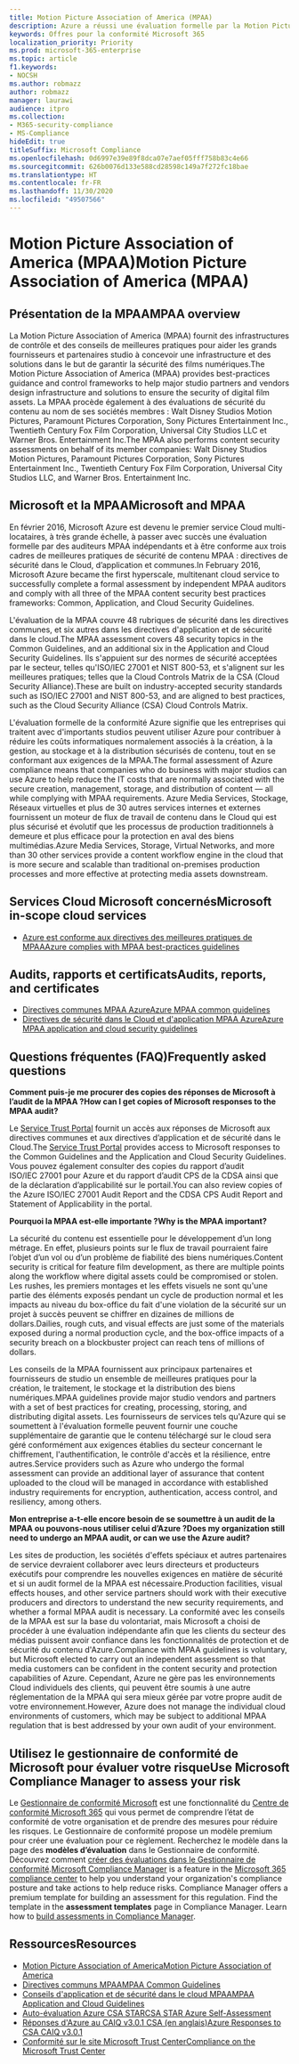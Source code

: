 ```yaml
---
title: Motion Picture Association of America (MPAA)
description: Azure a réussi une évaluation formelle par la Motion Picture Association of America.
keywords: Offres pour la conformité Microsoft 365
localization_priority: Priority
ms.prod: microsoft-365-enterprise
ms.topic: article
f1.keywords:
- NOCSH
ms.author: robmazz
author: robmazz
manager: laurawi
audience: itpro
ms.collection:
- M365-security-compliance
- MS-Compliance
hideEdit: true
titleSuffix: Microsoft Compliance
ms.openlocfilehash: 0d6997e39e89f8dca07e7aef05fff758b83c4e66
ms.sourcegitcommit: 626b0076d133e588cd28598c149a7f272fc18bae
ms.translationtype: HT
ms.contentlocale: fr-FR
ms.lasthandoff: 11/30/2020
ms.locfileid: "49507566"
---
```

# <a name="motion-picture-association-of-america-mpaa"></a><span data-ttu-id="8aecb-104">Motion Picture Association of America (MPAA)</span><span class="sxs-lookup"><span data-stu-id="8aecb-104">Motion Picture Association of America (MPAA)</span></span>

## <a name="mpaa-overview"></a><span data-ttu-id="8aecb-105">Présentation de la MPAA</span><span class="sxs-lookup"><span data-stu-id="8aecb-105">MPAA overview</span></span>

<span data-ttu-id="8aecb-106">La Motion Picture Association of America (MPAA) fournit des infrastructures de contrôle et des conseils de meilleures pratiques pour aider les grands fournisseurs et partenaires studio à concevoir une infrastructure et des solutions dans le but de garantir la sécurité des films numériques.</span><span class="sxs-lookup"><span data-stu-id="8aecb-106">The Motion Picture Association of America (MPAA) provides best-practices guidance and control frameworks to help major studio partners and vendors design infrastructure and solutions to ensure the security of digital film assets.</span></span> <span data-ttu-id="8aecb-107">La MPAA procède également à des évaluations de sécurité du contenu au nom de ses sociétés membres : Walt Disney Studios Motion Pictures, Paramount Pictures Corporation, Sony Pictures Entertainment Inc., Twentieth Century Fox Film Corporation, Universal City Studios LLC et Warner Bros. Entertainment Inc.</span><span class="sxs-lookup"><span data-stu-id="8aecb-107">The MPAA also performs content security assessments on behalf of its member companies: Walt Disney Studios Motion Pictures, Paramount Pictures Corporation, Sony Pictures Entertainment Inc., Twentieth Century Fox Film Corporation, Universal City Studios LLC, and Warner Bros. Entertainment Inc.</span></span>

## <a name="microsoft-and-mpaa"></a><span data-ttu-id="8aecb-108">Microsoft et la MPAA</span><span class="sxs-lookup"><span data-stu-id="8aecb-108">Microsoft and MPAA</span></span>

<span data-ttu-id="8aecb-109">En février 2016, Microsoft Azure est devenu le premier service Cloud multi-locataires, à très grande échelle, à passer avec succès une évaluation formelle par des auditeurs MPAA indépendants et à être conforme aux trois cadres de meilleures pratiques de sécurité de contenu MPAA : directives de sécurité dans le Cloud, d’application et communes.</span><span class="sxs-lookup"><span data-stu-id="8aecb-109">In February 2016, Microsoft Azure became the first hyperscale, multitenant cloud service to successfully complete a formal assessment by independent MPAA auditors and comply with all three of the MPAA content security best practices frameworks: Common, Application, and Cloud Security Guidelines.</span></span>

<span data-ttu-id="8aecb-110">L'évaluation de la MPAA couvre 48 rubriques de sécurité dans les directives communes, et six autres dans les directives d'application et de sécurité dans le cloud.</span><span class="sxs-lookup"><span data-stu-id="8aecb-110">The MPAA assessment covers 48 security topics in the Common Guidelines, and an additional six in the Application and Cloud Security Guidelines.</span></span> <span data-ttu-id="8aecb-111">Ils s'appuient sur des normes de sécurité acceptées par le secteur, telles qu'ISO/IEC 27001 et NIST 800-53, et s'alignent sur les meilleures pratiques; telles que la Cloud Controls Matrix de la CSA (Cloud Security Alliance).</span><span class="sxs-lookup"><span data-stu-id="8aecb-111">These are built on industry-accepted security standards such as ISO/IEC 27001 and NIST 800-53, and are aligned to best practices, such as the Cloud Security Alliance (CSA) Cloud Controls Matrix.</span></span>

<span data-ttu-id="8aecb-112">L'évaluation formelle de la conformité Azure signifie que les entreprises qui traitent avec d'importants studios peuvent utiliser Azure pour contribuer à réduire les coûts informatiques normalement associés à la création, à la gestion, au stockage et à la distribution sécurisés de contenu, tout en se conformant aux exigences de la MPAA.</span><span class="sxs-lookup"><span data-stu-id="8aecb-112">The formal assessment of Azure compliance means that companies who do business with major studios can use Azure to help reduce the IT costs that are normally associated with the secure creation, management, storage, and distribution of content — all while complying with MPAA requirements.</span></span> <span data-ttu-id="8aecb-113">Azure Media Services, Stockage, Réseaux virtuelles et plus de 30 autres services internes et externes fournissent un moteur de flux de travail de contenu dans le Cloud qui est plus sécurisé et évolutif que les processus de production traditionnels à demeure et plus efficace pour la protection en aval des biens multimédias.</span><span class="sxs-lookup"><span data-stu-id="8aecb-113">Azure Media Services, Storage, Virtual Networks, and more than 30 other services provide a content workflow engine in the cloud that is more secure and scalable than traditional on-premises production processes and more effective at protecting media assets downstream.</span></span>

## <a name="microsoft-in-scope-cloud-services"></a><span data-ttu-id="8aecb-114">Services Cloud Microsoft concernés</span><span class="sxs-lookup"><span data-stu-id="8aecb-114">Microsoft in-scope cloud services</span></span>

- [<span data-ttu-id="8aecb-115">Azure est conforme aux directives des meilleures pratiques de MPAA</span><span class="sxs-lookup"><span data-stu-id="8aecb-115">Azure complies with MPAA best-practices guidelines</span></span>](https://aka.ms/AzureCompliance)

## <a name="audits-reports-and-certificates"></a><span data-ttu-id="8aecb-116">Audits, rapports et certificats</span><span class="sxs-lookup"><span data-stu-id="8aecb-116">Audits, reports, and certificates</span></span>

- [<span data-ttu-id="8aecb-117">Directives communes MPAA Azure</span><span class="sxs-lookup"><span data-stu-id="8aecb-117">Azure MPAA common guidelines</span></span>](https://aka.ms/AzureMPAACommonGuidelines)
- [<span data-ttu-id="8aecb-118">Directives de sécurité dans le Cloud et d'application MPAA Azure</span><span class="sxs-lookup"><span data-stu-id="8aecb-118">Azure MPAA application and cloud security guidelines</span></span>](https://aka.ms/AzureMPAAApplicationandCloudSecurityGuidelines)

## <a name="frequently-asked-questions"></a><span data-ttu-id="8aecb-119">Questions fréquentes (FAQ)</span><span class="sxs-lookup"><span data-stu-id="8aecb-119">Frequently asked questions</span></span>

<span data-ttu-id="8aecb-120">**Comment puis-je me procurer des copies des réponses de Microsoft à l’audit de la MPAA ?**</span><span class="sxs-lookup"><span data-stu-id="8aecb-120">**How can I get copies of Microsoft responses to the MPAA audit?**</span></span>

<span data-ttu-id="8aecb-121">Le [Service Trust Portal](https://aka.ms/stphelp) fournit un accès aux réponses de Microsoft aux directives communes et aux directives d’application et de sécurité dans le Cloud.</span><span class="sxs-lookup"><span data-stu-id="8aecb-121">The [Service Trust Portal](https://aka.ms/stphelp) provides access to Microsoft responses to the Common Guidelines and the Application and Cloud Security Guidelines.</span></span> <span data-ttu-id="8aecb-122">Vous pouvez également consulter des copies du rapport d’audit ISO/IEC 27001 pour Azure et du rapport d’audit CPS de la CDSA ainsi que de la déclaration d’applicabilité sur le portail.</span><span class="sxs-lookup"><span data-stu-id="8aecb-122">You can also review copies of the Azure ISO/IEC 27001 Audit Report and the CDSA CPS Audit Report and Statement of Applicability in the portal.</span></span>

<span data-ttu-id="8aecb-123">**Pourquoi la MPAA est-elle importante ?**</span><span class="sxs-lookup"><span data-stu-id="8aecb-123">**Why is the MPAA important?**</span></span>

<span data-ttu-id="8aecb-124">La sécurité du contenu est essentielle pour le développement d’un long métrage. En effet, plusieurs points sur le flux de travail pourraient faire l’objet d’un vol ou d’un problème de fiabilité des biens numériques.</span><span class="sxs-lookup"><span data-stu-id="8aecb-124">Content security is critical for feature film development, as there are multiple points along the workflow where digital assets could be compromised or stolen.</span></span> <span data-ttu-id="8aecb-125">Les rushes, les premiers montages et les effets visuels ne sont qu'une partie des éléments exposés pendant un cycle de production normal et les impacts au niveau du box-office du fait d'une violation de la sécurité sur un projet à succès peuvent se chiffrer en dizaines de millions de dollars.</span><span class="sxs-lookup"><span data-stu-id="8aecb-125">Dailies, rough cuts, and visual effects are just some of the materials exposed during a normal production cycle, and the box-office impacts of a security breach on a blockbuster project can reach tens of millions of dollars.</span></span>

<span data-ttu-id="8aecb-126">Les conseils de la MPAA fournissent aux principaux partenaires et fournisseurs de studio un ensemble de meilleures pratiques pour la création, le traitement, le stockage et la distribution des biens numériques.</span><span class="sxs-lookup"><span data-stu-id="8aecb-126">MPAA guidelines provide major studio vendors and partners with a set of best practices for creating, processing, storing, and distributing digital assets.</span></span> <span data-ttu-id="8aecb-127">Les fournisseurs de services tels qu'Azure qui se soumettent à l'évaluation formelle peuvent fournir une couche supplémentaire de garantie que le contenu téléchargé sur le cloud sera géré conformément aux exigences établies du secteur concernant le chiffrement, l'authentification, le contrôle d'accès et la résilience, entre autres.</span><span class="sxs-lookup"><span data-stu-id="8aecb-127">Service providers such as Azure who undergo the formal assessment can provide an additional layer of assurance that content uploaded to the cloud will be managed in accordance with established industry requirements for encryption, authentication, access control, and resiliency, among others.</span></span>

<span data-ttu-id="8aecb-128">**Mon entreprise a-t-elle encore besoin de se soumettre à un audit de la MPAA ou pouvons-nous utiliser celui d’Azure ?**</span><span class="sxs-lookup"><span data-stu-id="8aecb-128">**Does my organization still need to undergo an MPAA audit, or can we use the Azure audit?**</span></span>

<span data-ttu-id="8aecb-129">Les sites de production, les sociétés d'effets spéciaux et autres partenaires de service devraient collaborer avec leurs directeurs et producteurs exécutifs pour comprendre les nouvelles exigences en matière de sécurité et si un audit formel de la MPAA est nécessaire.</span><span class="sxs-lookup"><span data-stu-id="8aecb-129">Production facilities, visual effects houses, and other service partners should work with their executive producers and directors to understand the new security requirements, and whether a formal MPAA audit is necessary.</span></span> <span data-ttu-id="8aecb-130">La conformité avec les conseils de la MPAA est sur la base du volontariat, mais Microsoft a choisi de procéder à une évaluation indépendante afin que les clients du secteur des médias puissent avoir confiance dans les fonctionnalités de protection et de sécurité du contenu d'Azure.</span><span class="sxs-lookup"><span data-stu-id="8aecb-130">Compliance with MPAA guidelines is voluntary, but Microsoft elected to carry out an independent assessment so that media customers can be confident in the content security and protection capabilities of Azure.</span></span> <span data-ttu-id="8aecb-131">Cependant, Azure ne gère pas les environnements Cloud individuels des clients, qui peuvent être soumis à une autre réglementation de la MPAA qui sera mieux gérée par votre propre audit de votre environnement.</span><span class="sxs-lookup"><span data-stu-id="8aecb-131">However, Azure does not manage the individual cloud environments of customers, which may be subject to additional MPAA regulation that is best addressed by your own audit of your environment.</span></span>

## <a name="use-microsoft-compliance-manager-to-assess-your-risk"></a><span data-ttu-id="8aecb-132">Utilisez le gestionnaire de conformité de Microsoft pour évaluer votre risque</span><span class="sxs-lookup"><span data-stu-id="8aecb-132">Use Microsoft Compliance Manager to assess your risk</span></span>

<span data-ttu-id="8aecb-p108">Le [Gestionnaire de conformité Microsoft](https://docs.microsoft.com/microsoft-365/compliance/compliance-manager) est une fonctionnalité du [Centre de conformité Microsoft 365](https://docs.microsoft.com/microsoft-365/compliance/microsoft-365-compliance-center) qui vous permet de comprendre l’état de conformité de votre organisation et de prendre des mesures pour réduire les risques. Le Gestionnaire de conformité propose un modèle premium pour créer une évaluation pour ce règlement. Recherchez le modèle dans la page des **modèles d’évaluation** dans le Gestionnaire de conformité. Découvrez comment [créer des évaluations dans le Gestionnaire de conformité](https://docs.microsoft.com/microsoft-365/compliance/compliance-manager-assessments).</span><span class="sxs-lookup"><span data-stu-id="8aecb-p108">[Microsoft Compliance Manager](https://docs.microsoft.com/microsoft-365/compliance/compliance-manager) is a feature in the [Microsoft 365 compliance center](https://docs.microsoft.com/microsoft-365/compliance/microsoft-365-compliance-center) to help you understand your organization's compliance posture and take actions to help reduce risks. Compliance Manager offers a premium template for building an assessment for this regulation. Find the template in the **assessment templates** page in Compliance Manager. Learn how to [build assessments in Compliance Manager](https://docs.microsoft.com/microsoft-365/compliance/compliance-manager-assessments).</span></span>

## <a name="resources"></a><span data-ttu-id="8aecb-137">Ressources</span><span class="sxs-lookup"><span data-stu-id="8aecb-137">Resources</span></span>

- [<span data-ttu-id="8aecb-138">Motion Picture Association of America</span><span class="sxs-lookup"><span data-stu-id="8aecb-138">Motion Picture Association of America</span></span>](https://www.mpaa.org/)
- [<span data-ttu-id="8aecb-139">Directives communs MPAA</span><span class="sxs-lookup"><span data-stu-id="8aecb-139">MPAA Common Guidelines</span></span>](https://www.mpaa.org/wp-content/uploads/2015/11/MPAA-Best-Practices-Common-Guidelines_V3_0_2015_04_02_FINAL-r7.pdf)
- [<span data-ttu-id="8aecb-140">Conseils d'application et de sécurité dans le cloud MPAA</span><span class="sxs-lookup"><span data-stu-id="8aecb-140">MPAA Application and Cloud Guidelines</span></span>](https://www.mpaa.org/wp-content/uploads/2015/12/MPAA-Best-Practices-App-and-Cloud_V1-0-20150507-RELEASE-CANDIDATE-6.docx)
- [<span data-ttu-id="8aecb-141">Auto-évaluation Azure CSA STAR</span><span class="sxs-lookup"><span data-stu-id="8aecb-141">CSA STAR Azure Self-Assessment</span></span>](https://www.microsoft.com/TrustCenter/Compliance/CSA-self-assessment)
- [<span data-ttu-id="8aecb-142">Réponses d'Azure au CAIQ v3.0.1 CSA (en anglais)</span><span class="sxs-lookup"><span data-stu-id="8aecb-142">Azure Responses to CSA CAIQ v3.0.1</span></span>](https://gallery.technet.microsoft.com/Azure-Responses-to-CSA-46034a11)
- [<span data-ttu-id="8aecb-143">Conformité sur le site Microsoft Trust Center</span><span class="sxs-lookup"><span data-stu-id="8aecb-143">Compliance on the Microsoft Trust Center</span></span>](https://www.microsoft.com/trust-center/compliance/compliance-overview)
